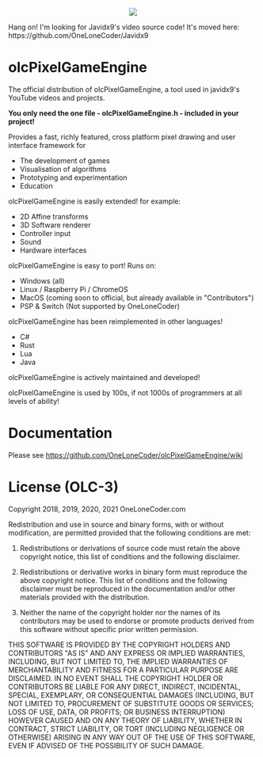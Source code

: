 <p align="center">
  <a href="https://discord.gg/WhwHUMV"> <img src="https://img.shields.io/discord/380484403458998276?logo=discord"> </a>
</p>
Hang on! I'm looking for Javidx9's video source code! It's moved here: https://github.com/OneLoneCoder/Javidx9

# olcPixelGameEngine
The official distribution of olcPixelGameEngine, a tool used in javidx9's YouTube videos and projects.

**You only need the one file - olcPixelGameEngine.h - included in your project!**

Provides a fast, richly featured, cross platform pixel drawing and user interface framework for
 * The development of games
 * Visualisation of algorithms
 * Prototyping and experimentation
 * Education

olcPixelGameEngine is easily extended! for example:
 * 2D Affine transforms
 * 3D Software renderer
 * Controller input
 * Sound
 * Hardware interfaces
 
olcPixelGameEngine is easy to port! Runs on:
 * Windows (all)
 * Linux / Raspberry Pi / ChromeOS
 * MacOS (coming soon to official, but already available in "Contributors")
 * PSP & Switch (Not supported by OneLoneCoder)
 
olcPixelGameEngine has been reimplemented in other languages!
 * C#
 * Rust
 * Lua
 * Java
  
olcPixelGameEngine is actively maintained and developed!

olcPixelGameEngine is used by 100s, if not 1000s of programmers at all levels of ability!


# Documentation
Please see https://github.com/OneLoneCoder/olcPixelGameEngine/wiki

# License (OLC-3)

Copyright 2018, 2019, 2020, 2021 OneLoneCoder.com

Redistribution and use in source and binary forms, with or without 
modification, are permitted provided that the following conditions 
are met:

1. Redistributions or derivations of source code must retain the above 
   copyright notice, this list of conditions and the following disclaimer.

2. Redistributions or derivative works in binary form must reproduce 
   the above copyright notice. This list of conditions and the following 
   disclaimer must be reproduced in the documentation and/or other 
   materials provided with the distribution.

3. Neither the name of the copyright holder nor the names of its 
   contributors may be used to endorse or promote products derived 
   from this software without specific prior written permission.
    
THIS SOFTWARE IS PROVIDED BY THE COPYRIGHT HOLDERS AND CONTRIBUTORS 
"AS IS" AND ANY EXPRESS OR IMPLIED WARRANTIES, INCLUDING, BUT NOT 
LIMITED TO, THE IMPLIED WARRANTIES OF MERCHANTABILITY AND FITNESS FOR 
A PARTICULAR PURPOSE ARE DISCLAIMED. IN NO EVENT SHALL THE COPYRIGHT 
HOLDER OR CONTRIBUTORS BE LIABLE FOR ANY DIRECT, INDIRECT, INCIDENTAL, 
SPECIAL, EXEMPLARY, OR CONSEQUENTIAL DAMAGES (INCLUDING, BUT NOT 
LIMITED TO, PROCUREMENT OF SUBSTITUTE GOODS OR SERVICES; LOSS OF USE, 
DATA, OR PROFITS; OR BUSINESS INTERRUPTION) HOWEVER CAUSED AND ON ANY 
THEORY OF LIABILITY, WHETHER IN CONTRACT, STRICT LIABILITY, OR TORT 
(INCLUDING NEGLIGENCE OR OTHERWISE) ARISING IN ANY WAY OUT OF THE USE
OF THIS SOFTWARE, EVEN IF ADVISED OF THE POSSIBILITY OF SUCH DAMAGE.
